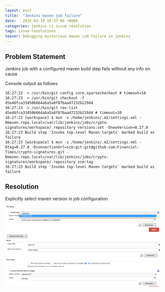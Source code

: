 ```yaml
---
layout: post
title:  "Jenkins maven job failure"
date:   2016-03-10 16:37:00 +0000   
categories: jenkins ci issue-resolution
tags: issue-resolutions
teaser: Debugging mysterious maven job failure in jenkins
---  
```


## Problem Statement

Jenkins job with a configured maven build step fails without any info on cause

Console output as follows

    16:27:23  > /usr/bin/git config core.sparsecheckout # timeout=10
    16:27:23  > /usr/bin/git checkout -f d5e46fca334506664aba5a0f87baad7232b22944
    16:27:23  > /usr/bin/git rev-list d5e46fca334506664aba5a0f87baad7232b22944 # timeout=10
    16:27:23 [workspace] $ mvn -s /home/jenkins/.m2/settings.xml -Dmaven.repo.local=/var/lib/jenkins/jobs/crypto-signatures/workspace/.repository versions:set -DnewVersion=0.27.0
    16:27:23 Build step 'Invoke top-level Maven targets' marked build as failure
    16:27:23 [workspace] $ mvn -s /home/jenkins/.m2/settings.xml -Dtag=0.27.0 -DconnectionUrl=scm:git:git@github.com:Financial-Times/crypto-signatures.git -Dmaven.repo.local=/var/lib/jenkins/jobs/crypto-signatures/workspace/.repository scm:tag
    16:27:23 Build step 'Invoke top-level Maven targets' marked build as failure
    
## Resolution

Explicitly select maven version in job configuration
    
![jenkins config](/img/content/jenkins-job-maven.png)    
